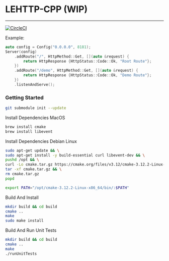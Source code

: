 # LEHTTP-CPP (WIP)

----------------

[![CircleCI](https://circleci.com/gh/manimaul/lehttp-cpp.svg?style=svg)](https://circleci.com/gh/manimaul/lehttp-cpp)


Example:
```cpp
auto config = Config("0.0.0.0", 8181);
Server(config)
    .addRoute("/", HttpMethod::Get, [](auto &request) {
        return HttpResponse {HttpStatus::Code::Ok, "Root Route"};
    })
    .addRoute("/demo", HttpMethod::Get, [](auto &request) {
        return HttpResponse {HttpStatus::Code::Ok, "Demo Route"};
    })
    .listenAndServe();
```

### Getting Started

```bash 
git submodule init --update
```

Install Dependencies MacOS
```bash
brew install cmake
brew install libevent
```

Install Dependencies Debian Linux
```bash
sudo apt-get update && \
sudo apt-get install -y build-essential curl libevent-dev && \
pushd /opt && \
curl -Lo cmake.tar.gz https://cmake.org/files/v3.12/cmake-3.12.2-Linux-x86_64.tar.gz && \
tar -xf cmake.tar.gz && \
rm cmake.tar.gz
popd

export PATH="/opt/cmake-3.12.2-Linux-x86_64/bin/:$PATH"
```

Build And Install
```bash
mkdir build && cd build
cmake ..
make
sudo make install
```

Build And Run Unit Tests
```bash 
mkdir build && cd build
cmake ..
make
./runUnitTests
```

